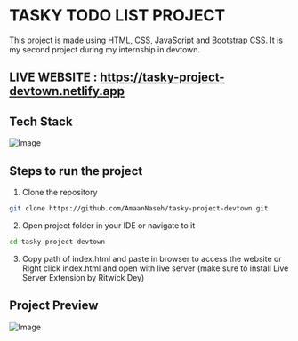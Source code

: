 # TASKY TODO LIST PROJECT

This project is made using HTML, CSS, JavaScript and Bootstrap CSS. It is my second project during my internship in devtown.

## LIVE WEBSITE : https://tasky-project-devtown.netlify.app

## Tech Stack

![Image](https://github.com/user-attachments/assets/4f406784-3eb4-427e-bb29-9e4586149d17)

## Steps to run the project

1. Clone the repository

```bash
git clone https://github.com/AmaanNaseh/tasky-project-devtown.git
```

2. Open project folder in your IDE or navigate to it

```bash
cd tasky-project-devtown
```

3. Copy path of index.html and paste in browser to access the website or Right click index.html and open with live server (make sure to install Live Server Extension by Ritwick Dey)

## Project Preview

![Image](https://github.com/user-attachments/assets/e826a520-9bbb-4d3f-9434-7320a5f4d169)
